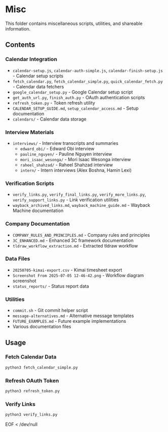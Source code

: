 # Misc

This folder contains miscellaneous scripts, utilities, and shareable information.

## Contents

### Calendar Integration
- `calendar-setup.js`, `calendar-auth-simple.js`, `calendar-finish-setup.js` - Calendar setup scripts
- `fetch_calendar.py`, `fetch_calendar_simple.py`, `quick_calendar_fetch.py` - Calendar data fetchers
- `google_calendar_setup.py` - Google Calendar setup script
- `get_auth_url.py`, `finish_auth.py` - OAuth authentication scripts
- `refresh_token.py` - Token refresh utility
- `CALENDAR_SETUP_GUIDE.md`, `setup_calendar_access.md` - Setup documentation
- `calendars/` - Calendar data storage

### Interview Materials
- `interviews/` - Interview transcripts and summaries
  - `edward_obi/` - Edward Obi interview
  - `pauline_nguyen/` - Pauline Nguyen interview
  - `mori_isaac_wesonga/` - Mori Isaac Wesonga interview
  - `raheel_shahzad/` - Raheel Shahzad interview
  - `intern/` - Intern interviews (Alex Boshna, Hamin Lexi)

### Verification Scripts
- `verify_links.py`, `verify_final_links.py`, `verify_more_links.py`, `verify_support_links.py` - Link verification utilities
- `wayback_archived_links.md`, `wayback_machine_guide.md` - Wayback Machine documentation

### Company Documentation
- `COMPANY_RULES_AND_PRINCIPLES.md` - Company rules and principles
- `3C_ENHANCED.md` - Enhanced 3C framework documentation
- `tldraw_workflow_extraction.md` - Extracted tldraw workflow

### Data Files
- `20250705-kimai-export.csv` - Kimai timesheet export
- `Screenshot From 2025-07-05 12-46-42.png` - Workflow diagram screenshot
- `status_reports/` - Status report data

### Utilities
- `commit.sh` - Git commit helper script
- `message-alternatives.md` - Alternative message templates
- `FUTURE_EXAMPLES.md` - Future example implementations
- Various documentation files

## Usage

### Fetch Calendar Data
```bash
python3 fetch_calendar_simple.py
```

### Refresh OAuth Token
```bash
python3 refresh_token.py
```

### Verify Links
```bash
python3 verify_links.py
```
EOF < /dev/null
